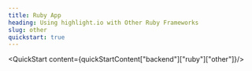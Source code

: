 ```yaml
---
title: Ruby App
heading: Using highlight.io with Other Ruby Frameworks
slug: other
quickstart: true
---
```


<QuickStart content={quickStartContent["backend"]["ruby"]["other"]}/>
